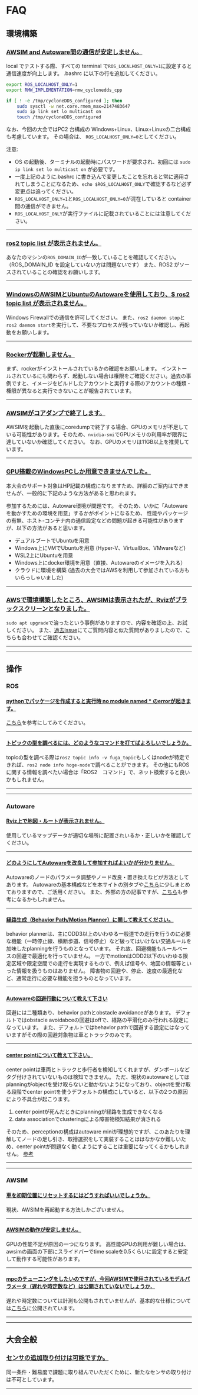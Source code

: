 # FAQ

## 環境構築

### <u>AWSIM and Autoware間の通信が安定しません。</u>

local でテストする際、すべての terminal で`ROS_LOCALHOST_ONLY=1`に設定すると通信速度が向上します。
.bashrc に以下の行を追加してください。

```bash
export ROS_LOCALHOST_ONLY=1
export RMW_IMPLEMENTATION=rmw_cyclonedds_cpp

if [ ! -e /tmp/cycloneDDS_configured ]; then
    sudo sysctl -w net.core.rmem_max=2147483647
    sudo ip link set lo multicast on
    touch /tmp/cycloneDDS_configured
```

なお、今回の大会ではPC2 台構成の Windows+Linux、Linux+Linuxの二台構成も考慮しています。
その場合は、 `ROS_LOCALHOST_ONLY=0`としてください。

注意:

- OS の起動後、ターミナルの起動時にパスワードが要求され、初回には `sudo ip link set lo multicast on` が必要です。
- 一度上記のように.bashrc に書き込んで変更したことを忘れると常に適用されてしまうことになるため、`echo $ROS_LOCALHOST_ONLY`で確認するなど必ず変更点は追ってください。
- `ROS_LOCALHOST_ONLY=1`と`ROS_LOCALHOST_ONLY=0`が混在していると container 間の通信ができません。
- `ROS_LOCALHOST_ONLY`が実行ファイルに記載されていることには注意してください。

---

### <u>ros2 topic list が表示されません。</u>

あなたのマシンの`ROS_DOMAIN_ID`が一致していることを確認してください。（ROS_DOMAIN_ID を設定していない方は問題ないです）
また、ROS2 がソースされていることの確認をお願いします。

---

### <u>WindowsのAWSIMとUbuntuのAutowareを使用しており、$ ros2 topic list が表示されません。</u>

Windows Firewallでの通信を許可してください。
また、`ros2 daemon stop`と`ros2 daemon start`を実行して、不要なプロセスが残っていないか確認し、再起動をお願いします。

---

### <u>Rockerが起動しません。</u>

まず、rockerがインストールされているかの確認をお願いします。
インストールされているにも関わらず、起動しない場合は権限をご確認ください。過去の事例ですと、イメージをビルドしたアカウントと実行する際のアカウントの種類・権限が異なると実行できないことが報告されています。

---

### <u>AWSIMがコアダンプで終了します。</u>

AWSIMを起動した直後にcoredumpで終了する場合、GPUのメモリが不足している可能性があります。そのため、`nvidia-smi`でGPUメモリの利用率が限界に達していないか確認してください。
なお、GPUのメモリは11GB以上を推奨しています。

---

### <u>GPU搭載のWindowsPCしか用意できませんでした。</u>

本大会のサポート対象はHP記載の構成になりますため、詳細のご案内はできませんが、一般的に下記のような方法があると思われます。

参加するためには、Autoware環境が問題です。
そのため、いかに「Autowareを動かすための環境を用意」するかがポイントになるため、
性能やパッケージの有無、ホスト-コンテナ内の通信設定などの問題が起きる可能性がありますが、以下の方法があると思います。

- デュアルブートでUbuntuを用意
- Windows上にVMでUbuntuを用意 (Hyper-V、VirtualBox、VMwareなど)
- WSL2上にUbuntuを用意
- Windows上にdocker環境を用意（直接、Autowareのイメージを入れる）
- クラウドに環境を構築 (過去の大会ではAWSを利用して参加されている方もいらっしゃいました)

---

### <u>AWSで環境構築したところ、AWSIMは表示されたが、Rvizがブラックスクリーンとなりました。</u>

`sudo apt upgrade`で治ったという事例がありますので、内容を確認の上、お試しください。
また、[過去Issue](https://github.com/ros2/rviz/issues/948)にてご質問内容と似た質問がありましたので、こちらも合わせてご確認ください。

---

---

## 操作

### ROS

#### <u>pythonでパッケージを作成すると実行時 no module named \* のerrorが起きます。</u>

[こちら](https://zenn.dev/tasada038/articles/5d8ba66aa34b85#setup.py%E3%81%ABsubmodules%E3%81%A8%E3%81%97%E3%81%A6%E3%83%91%E3%83%83%E3%82%B1%E3%83%BC%E3%82%B8%E3%82%92%E8%BF%BD%E5%8A%A0%E3%81%99%E3%82%8B)を参考にしてみてください。

---

#### <u>トピックの型を調べるには、どのようなコマンドを打てばよろしいでしょうか。</u>

topicの型を調べる際は`ros2 topic info -v fuga_topic`もしくはnodeが特定できれば、`ros2 node info hoge-node`で調べることができます。
その他にもROSに関する情報を調べたい場合は「ROS2　コマンド」で、ネット検索すると良いかもしれません。

---

---

### Autoware

#### <u>Rviz上で地図・ルートが表示されません。</u>

使用しているマップデータが適切な場所に配置されいるか・正しいかを確認してください。

---

#### <u>どのようにしてAutowareを改良して参加すればよいかが分かりません。</u>

Autowareのノードのパラメータ調整やノード改良・置き換えなどが方法としてあります。
Autowareの基本構成などを本サイトの別タブや[こちら](https://automotiveaichallenge.github.io/aichallenge2023-integ/customize/index.html)に少しまとめておりますので、ご活用ください。
また、外部の方の記事ですが、[こちら](https://qiita.com/h_bog/items/86fba5b94b2148c4d9da)も参考になるかもしれません。

---

#### <u>経路生成（Behavior Path/Motion Planner）に関して教えてください。</u>

behavior plannerは、主にODD3以上のいわゆる一般道での走行を行うのに必要な機能（一時停止線、横断歩道、信号停止）など破ってはいけない交通ルールを加味したplanningを行うものとなっています。
それ故、回避機能もルールベースの回避で最適化を行っていません。
一方でmotionはODD2以下のいわゆる限定区域や限定空間での走行を実現するもので、例えば信号や、地図の情報等といった情報を扱うものはありません。
障害物の回避や、停止、速度の最適化など、通常走行に必要な機能を担うものとなっています。

---

#### <u>Autowareの回避行動について教えて下さい</u>

回避には二種類あり、behavior pathとobstacle avoidanceがあります。
デフォルトではobstacle avoidabceの回避はoffで、経路の平滑化のみ行われる設定になっています。
また、デフォルトではbehavior pathで回避する設定にはなっていますがその際の回避対象物は車とトラックのみです。

---

#### <u>center pointについて教えて下さい。</u>

center pointは車両とトラックと歩行者を検知してくれますが、ダンボールなどタグ付けされていないものは検知できません。
ただ、現状のautowareとしてはplanningがobjectを受け取らないと動かないようになっており、objectを受け取る段階でcenter pointを使うデフォルトの構成にしていると、以下の2つの原因により不具合が起こります。

1. center pointが死んだときにplanningが経路を生成できなくなる
2. data associationでclusteringによる障害物検知結果が消される

そのため、perceptionの構成はautoware miniが理想的ですが、このあたりを理解してノードの足し引き、取捨選択をして実装することははなかなか難しいため、center pointが問題なく動くようにすることは重要になってくるかもしれません。
[参考](https://autowarefoundation.github.io/autoware.universe/main/perception/lidar_centerpoint/)

---

---

### AWSIM

#### <u>車を初期位置にリセットするにはどうすればいいでしょうか。</u>

現状、AWSIMを再起動する方法しかございません。

---

#### <u>AWSIMの動作が安定しません。</u>

GPUの性能不足が原因の一つになります。
高性能GPUの利用が難しい場合は、awsimの画面の下部にスライドバーでtime scaleを0.5くらいに設定すると安定して動作する可能性があります。

---

#### <u>mpcのチューニングをしたいのですが，今回AWSIMで使用されているモデルパラメータ（遅れや時定数など）は公開されていないでしょうか．</u>

遅れや時定数については計測も公開もされていませんが、基本的な仕様については[こちら](./specifications/simulator.ja.md)に公開されています。

---

---

## 大会全般

### <u>センサの追加取り付けは可能ですか。</u>

同一条件・難易度で課題に取り組んでいただくために、新たなセンサの取り付けは不可としています。

---
